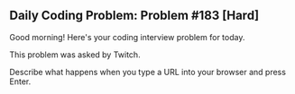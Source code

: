 ## Daily Coding Problem: Problem #183 [Hard]

Good morning! Here's your coding interview problem for today.

This problem was asked by Twitch.

Describe what happens when you type a URL into your browser and press Enter.
